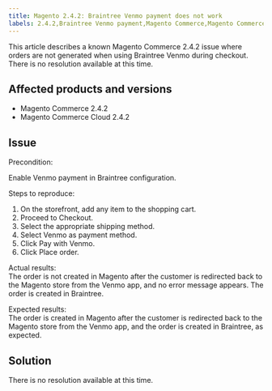 ```yaml
---
title: Magento 2.4.2: Braintree Venmo payment does not work
labels: 2.4.2,Braintree Venmo payment,Magento Commerce,Magento Commerce Cloud,known issue,orders
---
```


This article describes a known Magento Commerce 2.4.2 issue where orders are not generated when using Braintree Venmo during checkout. There is no resolution available at this time.

## Affected products and versions

* Magento Commerce 2.4.2
* Magento Commerce Cloud 2.4.2

## Issue

Precondition:

Enable Venmo payment in Braintree configuration.

Steps to reproduce:

1. On the storefront, add any item to the shopping cart.
1. Proceed to Checkout.
1. Select the appropriate shipping method.
1. Select Venmo as payment method.
1. Click Pay with Venmo.
1. Click Place order.

Actual results:  
The order is not created in Magento after the customer is redirected back to the Magento store from the Venmo app, and no error message appears. The order is created in Braintree.

Expected results:  
The order is created in Magento after the customer is redirected back to the Magento store from the Venmo app, and the order is created in Braintree, as expected.

## Solution

There is no resolution available at this time.